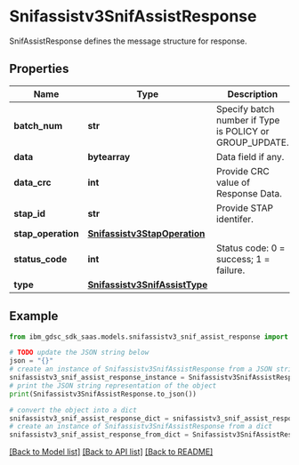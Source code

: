 # Snifassistv3SnifAssistResponse

SnifAssistResponse defines the message structure for response.

## Properties

Name | Type | Description | Notes
------------ | ------------- | ------------- | -------------
**batch_num** | **str** | Specify batch number if Type is POLICY or GROUP_UPDATE. | [optional] 
**data** | **bytearray** | Data field if any. | [optional] 
**data_crc** | **int** | Provide CRC value of Response Data. | [optional] 
**stap_id** | **str** | Provide STAP identifer. | [optional] 
**stap_operation** | [**Snifassistv3StapOperation**](Snifassistv3StapOperation.md) |  | [optional] 
**status_code** | **int** | Status code: 0 &#x3D; success; 1 &#x3D; failure. | [optional] 
**type** | [**Snifassistv3SnifAssistType**](Snifassistv3SnifAssistType.md) |  | [optional] 

## Example

```python
from ibm_gdsc_sdk_saas.models.snifassistv3_snif_assist_response import Snifassistv3SnifAssistResponse

# TODO update the JSON string below
json = "{}"
# create an instance of Snifassistv3SnifAssistResponse from a JSON string
snifassistv3_snif_assist_response_instance = Snifassistv3SnifAssistResponse.from_json(json)
# print the JSON string representation of the object
print(Snifassistv3SnifAssistResponse.to_json())

# convert the object into a dict
snifassistv3_snif_assist_response_dict = snifassistv3_snif_assist_response_instance.to_dict()
# create an instance of Snifassistv3SnifAssistResponse from a dict
snifassistv3_snif_assist_response_from_dict = Snifassistv3SnifAssistResponse.from_dict(snifassistv3_snif_assist_response_dict)
```
[[Back to Model list]](../README.md#documentation-for-models) [[Back to API list]](../README.md#documentation-for-api-endpoints) [[Back to README]](../README.md)



